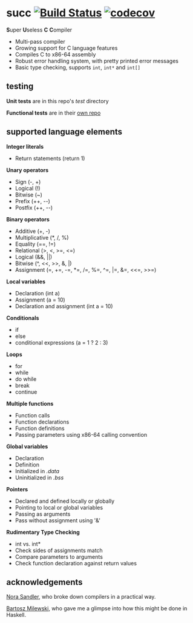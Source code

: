 # succ [![Build Status](https://travis-ci.com/jgthomas/succ.svg?branch=master)](https://travis-ci.com/jgthomas/succ) [![codecov](https://codecov.io/gh/jgthomas/succ/branch/master/graph/badge.svg)](https://codecov.io/gh/jgthomas/succ)

**S**uper **U**seless **C** **C**ompiler

* Multi-pass compiler
* Growing support for C language features
* Compiles C to x86-64 assembly
* Robust error handling system, with pretty printed error messages
* Basic type checking, supports `int`, `int*` and `int[]`

## testing

**Unit tests** are in this repo's *test* directory

**Functional tests** are in their [own repo](https://github.com/jgthomas/write_a_c_compiler)

## supported language elements

**Integer literals**
* Return statements (return 1)

**Unary operators**
* Sign (-, +)
* Logical (!)
* Bitwise (~)
* Prefix (++, --)
* Postfix (++, --)

**Binary operators**
* Additive (+, -)
* Multiplicative (*, /, %)
* Equality (==, !=)
* Relational (>, <, >=, <=)
* Logical (&&, ||)
* Bitwise (^, <<, >>, &, |)
* Assignment (=, +=, -=, *=, /=, %=, ^=, |=, &=, <<=, >>=)

**Local variables**
* Declaration (int a)
* Assignment (a = 10)
* Declaration and assignment (int a = 10)

**Conditionals**
* if
* else
* conditional expressions (a = 1 ? 2 : 3)

**Loops**
* for
* while
* do while
* break
* continue

**Multiple functions**
* Function calls
* Function declarations
* Function definitions
* Passing parameters using x86-64 calling convention

**Global variables**
* Declaration
* Definition
* Initialized in *.data*
* Uninitialized in *.bss*

**Pointers**
* Declared and defined locally or globally
* Pointing to local or global variables
* Passing as arguments
* Pass without assignment using '&'

**Rudimentary Type Checking**
* int vs. int*
* Check sides of assignments match
* Compare parameters to arguments
* Check function declaration against return values

## acknowledgements 

[Nora Sandler](https://norasandler.com/2017/11/29/Write-a-Compiler.html), who broke down compilers in a practical way.

[Bartosz Milewski](https://www.schoolofhaskell.com/user/bartosz/basics-of-haskell/4-symbolic-calculator-recursion), who gave me a glimpse into how this might be done in Haskell.
